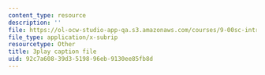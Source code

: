 ```yaml
---
content_type: resource
description: ''
file: https://ol-ocw-studio-app-qa.s3.amazonaws.com/courses/9-00sc-introduction-to-psychology-fall-2011/92c7a60839d3519896eb9130ee85fb8d_SFPPw6sDHEI.vtt
file_type: application/x-subrip
resourcetype: Other
title: 3play caption file
uid: 92c7a608-39d3-5198-96eb-9130ee85fb8d
---
```

